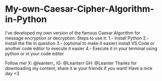 # My-own-Caesar-Cipher-Algorithm-in-Python
I've developed my own version of the famous Caesar Algorithm for message encryption or decryption.
Steps to use it:
1.- Install Python
2.- Install the file in question
3.- (optional to make it easier) install VS Code or another code editor to execute it easier
4.- Execute it in your terminal using python or in your code editor

Follow me! X: @leanterr_ IG: @Leanterr GH: @Leanter
Thanks for downloading my content, share it w your friends if you want! Have a nice day <3
